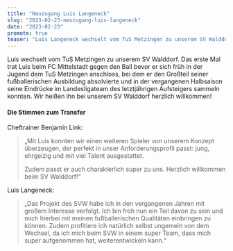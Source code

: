 ```yaml
---
title: "Neuzugang Luis Langeneck"
slug: "2023-02-23-neuzugang-luis-langeneck"
date: "2023-02-23"
promote: true
teaser: "Luis Langeneck wechselt vom TuS Metzingen zu unserem SV Walddorf. "
---
```

Luis wechselt vom TuS Metzingen zu unserem SV Walddorf. Das erste Mal trat Luis beim FC Mittelstadt gegen den Ball bevor er sich früh in der Jugend dem TuS Metzingen anschloss, bei dem er den Großteil seiner fußballerischen Ausbildung absolvierte und in der vergangenen Halbsaison seine Eindrücke im Landesligateam des letztjährigen Aufsteigers sammeln konnten. Wir heißen ihn bei unserem SV Walddorf herzlich willkommen!

#### Die Stimmen zum Transfer

Cheftrainer Benjamin Link:

> „Mit Luis konnten wir einen weiteren Spieler von unserem Konzept überzeugen, der perfekt in unser Anforderungsprofil passt: jung, ehrgeizig und mit viel Talent ausgestattet.
> 
> Zudem passt er auch charakterlich super zu uns. Herzlich willkommen beim SV Walddorf!“

Luis Langeneck:

> „Das Projekt des SVW habe ich in den vergangenen Jahren mit großem Interesse verfolgt. Ich bin froh nun ein Teil davon zu sein und mich hierbei mit meinen fußballerischen Qualitäten einbringen zu können. Zudem profitiere ich natürlich selbst ungemein von dem Wechsel, da ich mich beim SVW in einem super Team, dass mich super aufgenommen hat, weiterentwickeln kann.“
